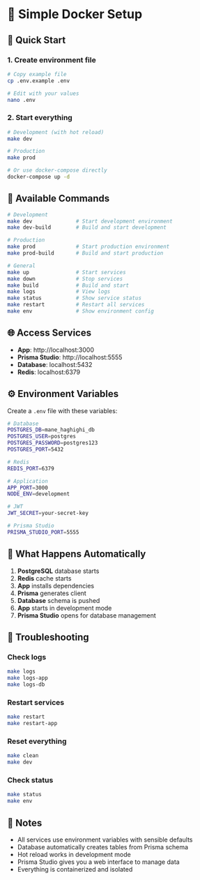 # 🐳 Simple Docker Setup

## 🚀 Quick Start

### 1. Create environment file
```bash
# Copy example file
cp .env.example .env

# Edit with your values
nano .env
```

### 2. Start everything
```bash
# Development (with hot reload)
make dev

# Production
make prod

# Or use docker-compose directly
docker-compose up -d
```

## 🔧 Available Commands

```bash
# Development
make dev              # Start development environment
make dev-build        # Build and start development

# Production
make prod             # Start production environment
make prod-build       # Build and start production

# General
make up               # Start services
make down             # Stop services
make build            # Build and start
make logs             # View logs
make status           # Show service status
make restart          # Restart all services
make env              # Show environment config
```

## 🌐 Access Services

- **App**: http://localhost:3000
- **Prisma Studio**: http://localhost:5555
- **Database**: localhost:5432
- **Redis**: localhost:6379

## ⚙️ Environment Variables

Create a `.env` file with these variables:

```bash
# Database
POSTGRES_DB=mane_haghighi_db
POSTGRES_USER=postgres
POSTGRES_PASSWORD=postgres123
POSTGRES_PORT=5432

# Redis
REDIS_PORT=6379

# Application
APP_PORT=3000
NODE_ENV=development

# JWT
JWT_SECRET=your-secret-key

# Prisma Studio
PRISMA_STUDIO_PORT=5555
```

## 🔄 What Happens Automatically

1. **PostgreSQL** database starts
2. **Redis** cache starts
3. **App** installs dependencies
4. **Prisma** generates client
5. **Database** schema is pushed
6. **App** starts in development mode
7. **Prisma Studio** opens for database management

## 🐛 Troubleshooting

### Check logs
```bash
make logs
make logs-app
make logs-db
```

### Restart services
```bash
make restart
make restart-app
```

### Reset everything
```bash
make clean
make dev
```

### Check status
```bash
make status
make env
```

## 📝 Notes

- All services use environment variables with sensible defaults
- Database automatically creates tables from Prisma schema
- Hot reload works in development mode
- Prisma Studio gives you a web interface to manage data
- Everything is containerized and isolated
